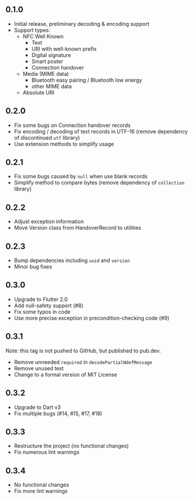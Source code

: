 ## 0.1.0

* Initial release, preliminary decoding & encoding support
* Support types:
  * NFC Well Known
    * Text
    * URI with well-known prefix
    * Digital signature
    * Smart poster
    * Connection handover
  * Media (MIME data)
    * Bluetooth easy pairing / Bluetooth low energy
    * other MIME data
  * Absolute URI

## 0.2.0

* Fix some bugs on Connection handover records
* Fix encoding / decoding of text records in UTF-16 (remove dependency of discontinued `utf` library)
* Use extension methods to simplify usage

## 0.2.1

* Fix some bugs caused by `null` when use blank records
* Simplify method to compare bytes (remove dependency of `collection` library)

## 0.2.2

* Adjust exception information
* Move Version class from HandoverRecord to utilities

## 0.2.3

* Bump dependencies including `uuid` and `version`
* Minor bug fixes

## 0.3.0

* Upgrade to Flutter 2.0
* Add null-safety support (#8)
* Fix some typos in code
* Use more precise exception in precondition-checking code (#9)

## 0.3.1

Note: this tag is not pushed to GitHub, but published to pub.dev.

* Remove unneeded `required` in `decodePartialNdefMessage`
* Remove unused test
* Change to a formal version of MIT License

## 0.3.2

* Upgrade to Dart v3
* Fix multiple bugs (#14, #15, #17, #18)

## 0.3.3

* Restructure the project (no functional changes)
* Fix numerous lint warnings

## 0.3.4

* No functional changes
* Fix more lint warnings
